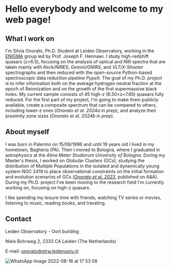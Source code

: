 # Hello everybody and welcome to my web page!

## What I work on

I'm Silvia Onorato, Ph.D. Student at Leiden Observatory, working in the [ENIGMA](https://enigma-igm.github.io/) group led by Prof. Joseph F. Hennawi. 
I study high-redshift quasars (z>6.5), focusing on the analysis of optical and NIR spectra that are taken mainly with _Keck/NIRES_, _Gemini/GNIRS_, and _VLT/X-Shooter_ spectrographs and then reduced with the open-source Python-based spectroscopic data reduction pipeline _PypeIt_.
The goal of my Ph.D. project is to infer information both on the average hydrogen neutral fraction at the epoch of Reionization and on the growth of the first supermassive black holes.
My current sample consists of 45 high-z (6.50<z<7.65) quasars fully reduced. For the first part of my project, I'm going to make them publicly available, create a composite spectrum that can be compared to others, including lower-z ones (_Onorato et al. 2024a in prep_), and analyze their proximity zone sizes (_Onorato et al. 2024b in prep_).

## About myself

I was born in Palermo on 15/06/1996 and until 19 years old I lived in my hometown, Bagheria (PA). Then I moved to Bologna, where I graduated in astrophysics at the _Alma Mater Studiorum University of Bologna_. During my Master's thesis, I worked on Globular Clusters (GCs), studying the distribution of Multiple Populations in the isolated and dynamically young system NGC 2419 to place observational constraints on the initial formation and evolution scenarios of GCs ([_Onorato et al. 2023_](https://ui.adsabs.harvard.edu/abs/2023A%26A...677A...8O/abstract), published on A&A). During my Ph.D. project I've been moving to the research field I'm currently working on, focusing on high-z quasars.

I like spending my leisure time with friends, watching  TV series or movies, listening to music, reading books, and traveling.

## Contact

Leiden Observatory - Oort building

Niels Bohrweg 2, 2333 CA Leiden (The Netherlands)

E-mail: onorato@strw.leidenuniv.nl

![WhatsApp Image 2022-08-16 at 17 53 08](https://user-images.githubusercontent.com/94785081/184924131-b7149ce6-d84d-44d8-8cae-888c3dcdd179.jpeg)
